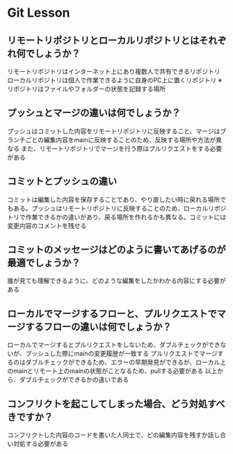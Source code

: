 # Git Lesson

## リモートリポジトリとローカルリポジトリとはそれぞれ何でしょうか？
リモートリポジトリはインターネット上にあり複数人で共有できるリポジトリ
ローカルリポジトリは個人で作業できるように自身のPC上に置くリポジトリ
※リポジトリはファイルやフォルダーの状態を記録する場所


## プッシュとマージの違いは何でしょうか？
プッシュはコミットした内容をリモートリポジトリに反映すること、マージはブランチごとの編集内容をmainに反映することのため、反映する場所や方法が異なる
また、リモートリポジトリでマージを行う際はプルリクエストをする必要がある


## コミットとプッシュの違い
コミットは編集した内容を保存することであり、やり直したい時に戻れる場所でもある。プッシュはリモートリポジトリに反映することのため、ローカルリポジトリで作業できるかの違いがあり、戻る場所を作れるかも異なる。コミットには変更内容のコメントを残せる


## コミットのメッセージはどのように書いてあげるのが最適でしょうか？
誰が見ても理解できるように、どのような編集をしたかわかる内容にする必要がある


## ローカルでマージするフローと、プルリクエストでマージするフローの違いは何でしょうか？
ローカルでマージするとプルリクエストをしないため、ダブルチェックができないが、プッシュした際にmainの変更履歴が一致する
プルリクエストでマージするのはダブルチェックができるため、エラーの早期発見ができるが、ローカル上のmainとリモート上のmainの状態がことなるため、pullする必要がある
以上から、ダブルチェックができるかの違いである


## コンフリクトを起こしてしまった場合、どう対処すべきですか？
コンフリクトした内容のコードを書いた人同士で、どの編集内容を残すか話し合い対処する必要がある
